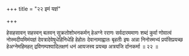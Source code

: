 +++
title = "२२ इमं यज्ञं"

+++

हेसहसावन् सहस्वन् बलवन् सुक्रतोशोभनकर्मन् हेअग्ने रराणः सर्वदारममाणः शब्दं कुर्वा णोवात्वं नोस्मदीयमिमंयज्ञं देवत्रादेवेषुधेहिनिधेहि हेहोतः देवानामाह्वातः बृहतीः इषः अन्ना निनोस्मभ्यं प्रयंसिप्रयच्छ हेअग्नेमहिमहत् द्रविणम्पश्वादिलक्षणं धनं आयजस्व प्रयच्छ अत्रयजि र्दानकर्मा ॥ २२ ॥